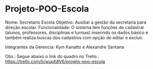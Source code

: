 # Projeto-POO-Escola
Nome: Secretario Escola
Objetivo: Auxiliar a gestão da secretaria para direção escolar.
Funcionalidade: O sistema tem funções de cadastrar (alunos, professores, disciplinas e turmas) inserindo os dados básico e também realiza buscas dos cadastros com opção de editar e excluir. 

Integrantes da Gerencia: Kym Kanatto e Alexandre Santana

Obs.: Segue abaixo o link do quadro no Trello.: https://trello.com/b/wupfdlV6/projeto-poo-escola
